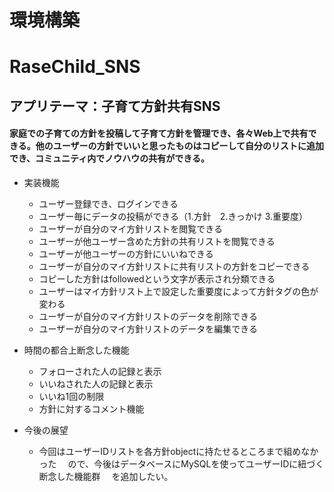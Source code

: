 # 環境構築











# RaseChild_SNS
## アプリテーマ：子育て方針共有SNS
#### 家庭での子育ての方針を投稿して子育て方針を管理でき、各々Web上で共有できる。他のユーザーの方針でいいと思ったものはコピーして自分のリストに追加でき、コミュニティ内でノウハウの共有ができる。

* 実装機能
  * ユーザー登録でき、ログインできる
  * ユーザー毎にデータの投稿ができる（1.方針　2.きっかけ 3.重要度）
  * ユーザーが自分のマイ方針リストを閲覧できる
  * ユーザーが他ユーザー含めた方針の共有リストを閲覧できる
  * ユーザーが他ユーザーの方針にいいねできる
  * ユーザーが自分のマイ方針リストに共有リストの方針をコピーできる
  * コピーした方針はfollowedという文字が表示され分類できる
  * ユーザーはマイ方針リスト上で設定した重要度によって方針タグの色が変わる
  * ユーザーが自分のマイ方針リストのデータを削除できる
  * ユーザーが自分のマイ方針リストのデータを編集できる
  

* 時間の都合上断念した機能
  * フォローされた人の記録と表示
  * いいねされた人の記録と表示
  * いいね1回の制限
  * 方針に対するコメント機能
  
* 今後の展望
  * 今回はユーザーIDリストを各方針objectに持たせるところまで組めなかった
  　ので、今後はデータベースにMySQLを使ってユーザーIDに紐づく断念した機能群
  　を追加したい。
  



